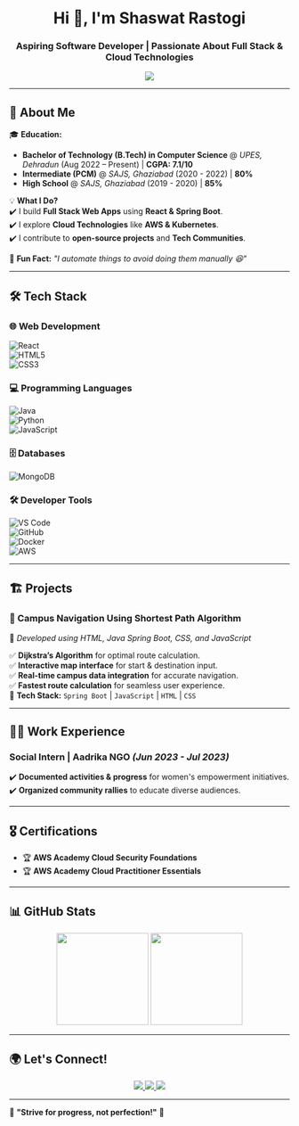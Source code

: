 <h1 align="center">Hi 👋, I'm Shaswat Rastogi</h1>
<h3 align="center">Aspiring Software Developer | Passionate About Full Stack & Cloud Technologies</h3>


<p align="center">
  <img src="https://readme-typing-svg.herokuapp.com?font=Fira+Code&size=22&duration=3000&pause=1000&color=F70000&center=true&vCenter=true&width=600&height=50&lines=Software+Developer;FastAPI+%7C+React+%7C+Spring+Boot;Cloud+Computing+%7C+DevOps+Enthusiast;Always+Learning+New+Techs" />
</p>

---

## 🚀 About Me  

🎓 **Education:**  
- **Bachelor of Technology (B.Tech) in Computer Science** @ *UPES, Dehradun* (Aug 2022 – Present) | **CGPA: 7.1/10**  
- **Intermediate (PCM)** @ *SAJS, Ghaziabad* (2020 - 2022) | **80%**  
- **High School** @ *SAJS, Ghaziabad* (2019 - 2020) | **85%**  

💡 **What I Do?**  
✔️ I build **Full Stack Web Apps** using **React & Spring Boot**.  
✔️ I explore **Cloud Technologies** like **AWS & Kubernetes**.  
✔️ I contribute to **open-source projects** and **Tech Communities**.  

💭 **Fun Fact:** *"I automate things to avoid doing them manually 😆"*

---

## 🛠 Tech Stack  

### 🌐 Web Development  
![React](https://img.shields.io/badge/-React-61DAFB?style=for-the-badge&logo=react&logoColor=white)  
![HTML5](https://img.shields.io/badge/-HTML5-E34F26?style=for-the-badge&logo=html5&logoColor=white)  
![CSS3](https://img.shields.io/badge/-CSS3-1572B6?style=for-the-badge&logo=css3&logoColor=white)  

### 💻 Programming Languages  
![Java](https://img.shields.io/badge/-Java-007396?style=for-the-badge&logo=java&logoColor=white)  
![Python](https://img.shields.io/badge/-Python-3776AB?style=for-the-badge&logo=python&logoColor=white)  
![JavaScript](https://img.shields.io/badge/-JavaScript-F7DF1E?style=for-the-badge&logo=javascript&logoColor=black)  

### 🗄️ Databases  
![MongoDB](https://img.shields.io/badge/-MongoDB-47A248?style=for-the-badge&logo=mongodb&logoColor=white)  

### 🛠 Developer Tools  
![VS Code](https://img.shields.io/badge/-VS%20Code-007ACC?style=for-the-badge&logo=visual-studio-code&logoColor=white)  
![GitHub](https://img.shields.io/badge/-GitHub-181717?style=for-the-badge&logo=github&logoColor=white)  
![Docker](https://img.shields.io/badge/-Docker-2496ED?style=for-the-badge&logo=docker&logoColor=white)  
![AWS](https://img.shields.io/badge/-AWS-FF9900?style=for-the-badge&logo=amazonaws&logoColor=white)  

---

## 🏗️ Projects  

### **📌 Campus Navigation Using Shortest Path Algorithm**  
🚀 *Developed using HTML, Java Spring Boot, CSS, and JavaScript*  

✅ **Dijkstra’s Algorithm** for optimal route calculation.  
✅ **Interactive map interface** for start & destination input.  
✅ **Real-time campus data integration** for accurate navigation.  
✅ **Fastest route calculation** for seamless user experience.  
🔧 **Tech Stack:** `Spring Boot` | `JavaScript` | `HTML` | `CSS`  

---

## 👨‍💼 Work Experience  

### **Social Intern | Aadrika NGO** *(Jun 2023 - Jul 2023)*  
✔️ **Documented activities & progress** for women's empowerment initiatives.  
✔️ **Organized community rallies** to educate diverse audiences.  

---

## 🎖️ Certifications  

- 🏆 **AWS Academy Cloud Security Foundations**  
- 🏆 **AWS Academy Cloud Practitioner Essentials**  

---

## 📊 GitHub Stats  

<p align="center">
  <img src="https://github-readme-stats.vercel.app/api?username=ShaswatRastogi&show_icons=true&theme=radical" height="165" />
  <img src="https://github-readme-streak-stats.herokuapp.com/?user=ShaswatRastogi&theme=radical" height="165" />
</p>

---

## 🌍 Let's Connect!  
<p align="center">
  <a href="mailto:Shaswatrastogi91@gmail.com">
    <img src="https://img.shields.io/badge/-Gmail-D14836?style=for-the-badge&logo=gmail&logoColor=white">
  </a>
  <a href="https://www.linkedin.com/in/shaswat-rastogi-019317268/">
    <img src="https://img.shields.io/badge/-LinkedIn-0077B5?style=for-the-badge&logo=linkedin&logoColor=white">
  </a>
  <a href="https://github.com/ShaswatRastogi">
    <img src="https://img.shields.io/badge/-GitHub-181717?style=for-the-badge&logo=github&logoColor=white">
  </a>
</p>

---

🌟 **"Strive for progress, not perfection!"** 🚀  

